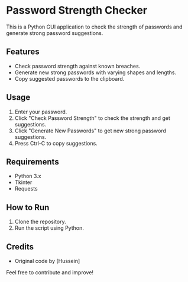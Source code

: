 # Password Strength Checker

This is a Python GUI application to check the strength of passwords and generate strong password suggestions.

## Features
- Check password strength against known breaches.
- Generate new strong passwords with varying shapes and lengths.
- Copy suggested passwords to the clipboard.

## Usage
1. Enter your password.
2. Click "Check Password Strength" to check the strength and get suggestions.
3. Click "Generate New Passwords" to get new strong password suggestions.
4. Press Ctrl-C to copy suggestions.

## Requirements
- Python 3.x
- Tkinter
- Requests

## How to Run
1. Clone the repository.
2. Run the script using Python.

## Credits
- Original code by [Hussein]

Feel free to contribute and improve!

